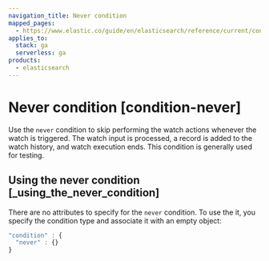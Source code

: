 ```yaml
---
navigation_title: Never condition
mapped_pages:
  - https://www.elastic.co/guide/en/elasticsearch/reference/current/condition-never.html
applies_to:
  stack: ga
  serverless: ga
products:
  - elasticsearch
---
```


# Never condition [condition-never]

Use the `never` condition to skip performing the watch actions whenever the watch is triggered. The watch input is processed, a record is added to the watch history, and watch execution ends. This condition is generally used for testing.

## Using the never condition [_using_the_never_condition]

There are no attributes to specify for the `never` condition. To use the it, you specify the condition type and associate it with an empty object:

```js
"condition" : {
  "never" : {}
}
```
